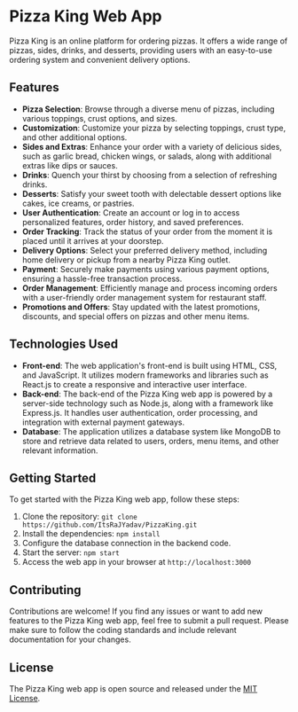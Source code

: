 # Pizza King Web App

Pizza King is an online platform for ordering pizzas. It offers a wide range of pizzas, sides, drinks, and desserts, providing users with an easy-to-use ordering system and convenient delivery options.

## Features

- **Pizza Selection**: Browse through a diverse menu of pizzas, including various toppings, crust options, and sizes.
- **Customization**: Customize your pizza by selecting toppings, crust type, and other additional options.
- **Sides and Extras**: Enhance your order with a variety of delicious sides, such as garlic bread, chicken wings, or salads, along with additional extras like dips or sauces.
- **Drinks**: Quench your thirst by choosing from a selection of refreshing drinks.
- **Desserts**: Satisfy your sweet tooth with delectable dessert options like cakes, ice creams, or pastries.
- **User Authentication**: Create an account or log in to access personalized features, order history, and saved preferences.
- **Order Tracking**: Track the status of your order from the moment it is placed until it arrives at your doorstep. 
- **Delivery Options**: Select your preferred delivery method, including home delivery or pickup from a nearby Pizza King outlet.
- **Payment**: Securely make payments using various payment options, ensuring a hassle-free transaction process.
- **Order Management**: Efficiently manage and process incoming orders with a user-friendly order management system for restaurant staff.
- **Promotions and Offers**: Stay updated with the latest promotions, discounts, and special offers on pizzas and other menu items.

## Technologies Used

- **Front-end**: The web application's front-end is built using HTML, CSS, and JavaScript. It utilizes modern frameworks and libraries such as React.js to create a responsive and interactive user interface.
- **Back-end**: The back-end of the Pizza King web app is powered by a server-side technology such as Node.js, along with a framework like Express.js. It handles user authentication, order processing, and integration with external payment gateways.
- **Database**: The application utilizes a database system like MongoDB to store and retrieve data related to users, orders, menu items, and other relevant information.

## Getting Started

To get started with the Pizza King web app, follow these steps:

1. Clone the repository: `git clone https://github.com/ItsRaJYadav/PizzaKing.git`
2. Install the dependencies: `npm install`
3. Configure the database connection in the backend code.
4. Start the server: `npm start`
5. Access the web app in your browser at `http://localhost:3000`

## Contributing

Contributions are welcome! If you find any issues or want to add new features to the Pizza King web app, feel free to submit a pull request. Please make sure to follow the coding standards and include relevant documentation for your changes.

## License

The Pizza King web app is open source and released under the [MIT License](LICENSE).
